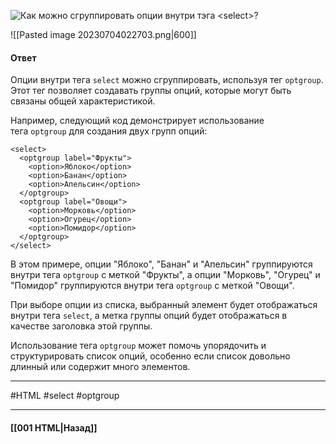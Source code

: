 ![Как можно сгруппировать опции внутри тэга `<select>`?](https://youtu.be/trriSYNrHw4?t=304)

![[Pasted image 20230704022703.png|600]]

#### Ответ

Опции внутри тега `select` можно сгруппировать, используя тег `optgroup`. Этот тег позволяет создавать группы опций, которые могут быть связаны общей характеристикой.

Например, следующий код демонстрирует использование тега `optgroup` для создания двух групп опций:

```
<select>
  <optgroup label="Фрукты">
    <option>Яблоко</option>
    <option>Банан</option>
    <option>Апельсин</option>
  </optgroup>
  <optgroup label="Овощи">
    <option>Морковь</option>
    <option>Огурец</option>
    <option>Помидор</option>
  </optgroup>
</select>
```

В этом примере, опции "Яблоко", "Банан" и "Апельсин" группируются внутри тега `optgroup` с меткой "Фрукты", а опции "Морковь", "Огурец" и "Помидор" группируются внутри тега `optgroup` с меткой "Овощи".

При выборе опции из списка, выбранный элемент будет отображаться внутри тега `select`, а метка группы опций будет отображаться в качестве заголовка этой группы.

Использование тега `optgroup` может помочь упорядочить и структурировать список опций, особенно если список довольно длинный или содержит много элементов.

___
#HTML #select #optgroup 

___

#### [[001 HTML|Назад]]